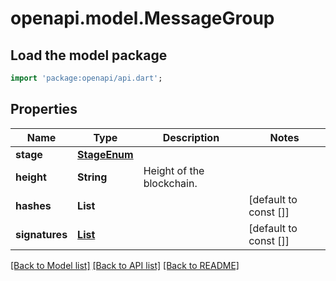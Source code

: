 # openapi.model.MessageGroup

## Load the model package
```dart
import 'package:openapi/api.dart';
```

## Properties
Name | Type | Description | Notes
------------ | ------------- | ------------- | -------------
**stage** | [**StageEnum**](StageEnum.md) |  | 
**height** | **String** | Height of the blockchain. | 
**hashes** | **List<String>** |  | [default to const []]
**signatures** | [**List<BmTreeSignature>**](BmTreeSignature.md) |  | [default to const []]

[[Back to Model list]](../README.md#documentation-for-models) [[Back to API list]](../README.md#documentation-for-api-endpoints) [[Back to README]](../README.md)


